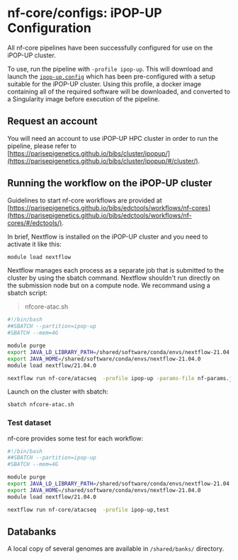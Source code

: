 # nf-core/configs: iPOP-UP Configuration

All nf-core pipelines have been successfully configured for use on the iPOP-UP cluster.

To use, run the pipeline with `-profile ipop-up`. This will download and launch the [`ipop-up.config`](../conf/ipop-up.config) which has been pre-configured with a setup suitable for the iPOP-UP cluster. Using this profile, a docker image containing all of the required software will be downloaded, and converted to a Singularity image before execution of the pipeline.

## Request an account

You will need an account to use iPOP-UP HPC cluster in order to run the pipeline, please refer to [https://parisepigenetics.github.io/bibs/cluster/ipopup/](https://parisepigenetics.github.io/bibs/cluster/ipopup/#/cluster/). 

## Running the workflow on the iPOP-UP cluster

Guidelines to start nf-core workflows are provided at [https://parisepigenetics.github.io/bibs/edctools/workflows/nf-cores](https://parisepigenetics.github.io/bibs/edctools/workflows/nf-cores/#/edctools/).  

In brief, Nextflow is installed on the iPOP-UP cluster and you need to activate it like this:

```bash
module load nextflow
```

Nextflow manages each process as a separate job that is submitted to the cluster by using the sbatch command.
Nextflow shouldn't run directly on the submission node but on a compute node. We recommand using a sbatch script: 

> nfcore-atac.sh

```bash
#!/bin/bash
##SBATCH --partition=ipop-up
#SBATCH --mem=4G

module purge
export JAVA_LD_LIBRARY_PATH=/shared/software/conda/envs/nextflow-21.04.0/lib/server
export JAVA_HOME=/shared/software/conda/envs/nextflow-21.04.0
module load nextflow/21.04.0 

nextflow run nf-core/atacseq  -profile ipop-up -params-file nf-params.json
```

Launch on the cluster with sbatch:

```bash
sbatch nfcore-atac.sh
```

### Test dataset

nf-core provides some test for each workflow:

```bash
#!/bin/bash
##SBATCH --partition=ipop-up
#SBATCH --mem=4G

module purge
export JAVA_LD_LIBRARY_PATH=/shared/software/conda/envs/nextflow-21.04.0/lib/server
export JAVA_HOME=/shared/software/conda/envs/nextflow-21.04.0
module load nextflow/21.04.0 

nextflow run nf-core/atacseq  -profile ipop-up,test
```

## Databanks

A local copy of several genomes are available in `/shared/banks/` directory.
